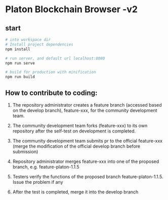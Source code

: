 # Platon Blockchain Browser -v2

## start

``` bash
# into workspace dir
# Install project dependencies
npm install

# run server, and default url localhost:8080 
npm run serve

# build for production with minification
npm run build

```

## How to contribute to coding:

1. The repository administrator creates a feature branch (accessed based on the develop branch), feature-xxx, for the community development team.

2. The community development team forks (feature-xxx) to its own repository after the self-test on development is completed.

3. The community development team submits pr to the official feature-xxx (merge the modification of the official develop branch before submission)

4. Repository administrator merges feature-xxx into one of the proposed branch, e.g. feature-platon-1.1.5

5. Testers verify the functions of the proposed branch feature-platon-1.1.5. Issue the problem if any 

6. After the test is completed, merge it into the develop branch
